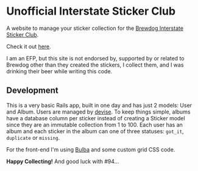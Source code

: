 # Unofficial Interstate Sticker Club

A website to manage your sticker collection for the [Brewdog Interstate Sticker Club](https://www.brewdog.com/lowdown/blog/the-interstate-sticker-club).

Check it out [here](http://interstate-sticker-club.herokuapp.com/).

I am an EFP, but this site is not endorsed by, supported by or related to Brewdog other than they created the stickers, I collect them, and I was drinking their beer while writing this code.

## Development

This is a very basic Rails app, built in one day and has just 2 models: User and Album. Users are managed by [devise](https://github.com/plataformatec/devise/). To keep things simple, albums have a database column per sticker instead of creating a Sticker model since they are an immutable collection from 1 to 100. Each user has an album and each sticker in the album can one of three statuses: `got_it`, `duplicate` or `missing`.

For the front-end I'm using [Bulba](https://bulma.io) and some custom grid CSS code.

**Happy Collecting!**
And good luck with #94...
